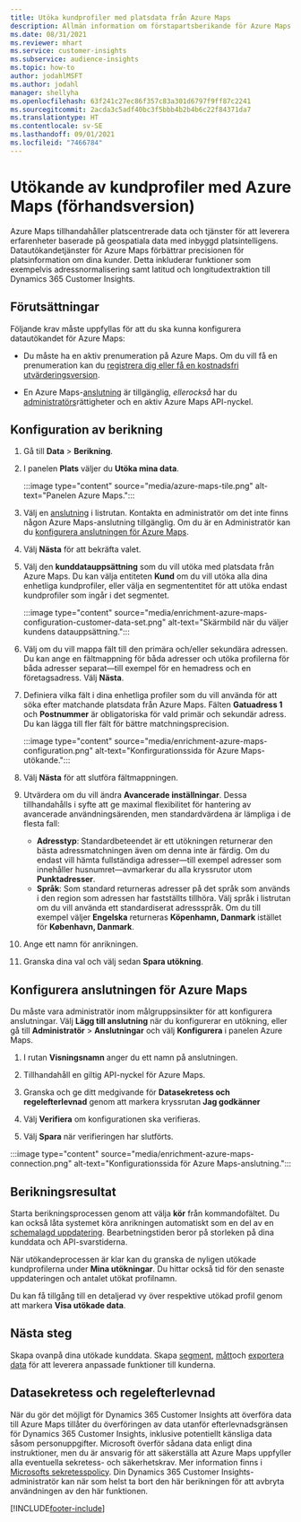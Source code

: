 ```yaml
---
title: Utöka kundprofiler med platsdata från Azure Maps
description: Allmän information om förstapartsberikande för Azure Maps.
ms.date: 08/31/2021
ms.reviewer: mhart
ms.service: customer-insights
ms.subservice: audience-insights
ms.topic: how-to
author: jodahlMSFT
ms.author: jodahl
manager: shellyha
ms.openlocfilehash: 63f241c27ec86f357c83a301d6797f9ff87c2241
ms.sourcegitcommit: 2acda3c5adf40bc3f5bbb4b2b4b6c22f84371da7
ms.translationtype: HT
ms.contentlocale: sv-SE
ms.lasthandoff: 09/01/2021
ms.locfileid: "7466784"
---
```

# <a name="enrichment-of-customer-profiles-with-azure-maps-preview"></a>Utökande av kundprofiler med Azure Maps (förhandsversion)

Azure Maps tillhandahåller platscentrerade data och tjänster för att leverera erfarenheter baserade på geospatiala data med inbyggd platsintelligens. Datautökandetjänster för Azure Maps förbättrar precisionen för platsinformation om dina kunder. Detta inkluderar funktioner som exempelvis adressnormalisering samt latitud och longitudextraktion till Dynamics 365 Customer Insights.

## <a name="prerequisites"></a>Förutsättningar

Följande krav måste uppfyllas för att du ska kunna konfigurera datautökandet för Azure Maps:

- Du måste ha en aktiv prenumeration på Azure Maps. Om du vill få en prenumeration kan du [registrera dig eller få en kostnadsfri utvärderingsversion](https://azure.microsoft.com/services/azure-maps/).

- En Azure Maps-[anslutning](connections.md) är tillgänglig, *ellerockså* har du [administratörs](permissions.md#administrator)rättigheter och en aktiv Azure Maps API-nyckel.

## <a name="configure-the-enrichment"></a>Konfiguration av berikning

1. Gå till **Data** > **Berikning**. 

1. I panelen **Plats** väljer du **Utöka mina data**.

   :::image type="content" source="media/azure-maps-tile.png" alt-text="Panelen Azure Maps.":::

1. Välj en [anslutning](connections.md) i listrutan. Kontakta en administratör om det inte finns någon Azure Maps-anslutning tillgänglig. Om du är en Administratör kan du [konfigurera anslutningen för Azure Maps](#configure-the-connection-for-azure-maps). 

1. Välj **Nästa** för att bekräfta valet.

1. Välj den **kunddatauppsättning** som du vill utöka med platsdata från Azure Maps. Du kan välja entiteten **Kund** om du vill utöka alla dina enhetliga kundprofiler, eller välja en segmententitet för att utöka endast kundprofiler som ingår i det segmentet.

    :::image type="content" source="media/enrichment-azure-maps-configuration-customer-data-set.png" alt-text="Skärmbild när du väljer kundens datauppsättning.":::

1. Välj om du vill mappa fält till den primära och/eller sekundära adressen. Du kan ange en fältmappning för båda adresser och utöka profilerna för båda adresser separat&mdash;till exempel för en hemadress och en företagsadress. Välj **Nästa**.

1. Definiera vilka fält i dina enhetliga profiler som du vill använda för att söka efter matchande platsdata från Azure Maps. Fälten **Gatuadress 1** och **Postnummer** är obligatoriska för vald primär och sekundär adress. Du kan lägga till fler fält för bättre matchningsprecision.

   :::image type="content" source="media/enrichment-azure-maps-configuration.png" alt-text="Konfirgurationssida för Azure Maps-utökande.":::

1. Välj **Nästa** för att slutföra fältmappningen.

1. Utvärdera om du vill ändra **Avancerade inställningar**. Dessa tillhandahålls i syfte att ge maximal flexibilitet för hantering av avancerade användningsärenden, men standardvärdena är lämpliga i de flesta fall:
   - **Adresstyp**: Standardbeteendet är ett utökningen returnerar den bästa adressmatchningen även om denna inte är färdig. Om du endast vill hämta fullständiga adresser&mdash;till exempel adresser som innehåller husnumret&mdash;avmarkerar du alla kryssrutor utom **Punktadresser**. 
   - **Språk**: Som standard returneras adresser på det språk som används i den region som adressen har fastställts tillhöra. Välj språk i listrutan om du vill använda ett standardiserat adressspråk. Om du till exempel väljer **Engelska** returneras **Köpenhamn, Danmark** istället för **København, Danmark**.

1. Ange ett namn för anrikningen.

1. Granska dina val och välj sedan **Spara utökning**.

## <a name="configure-the-connection-for-azure-maps"></a>Konfigurera anslutningen för Azure Maps

Du måste vara administratör inom målgruppsinsikter för att konfigurera anslutningar. Välj **Lägg till anslutning** när du konfigurerar en utökning, eller gå till **Administratör** > **Anslutningar** och välj **Konfigurera** i panelen Azure Maps.

1. I rutan **Visningsnamn** anger du ett namn på anslutningen.

1. Tillhandahåll en giltig API-nyckel för Azure Maps.

1. Granska och ge ditt medgivande för **Datasekretess och regelefterlevnad** genom att markera kryssrutan **Jag godkänner**

1. Välj **Verifiera** om konfigurationen ska verifieras.

1. Välj **Spara** när verifieringen har slutförts.

:::image type="content" source="media/enrichment-azure-maps-connection.png" alt-text="Konfigurationssida för Azure Maps-anslutning.":::

## <a name="enrichment-results"></a>Berikningsresultat

Starta berikningsprocessen genom att välja **kör** från kommandofältet. Du kan också låta systemet köra anrikningen automatiskt som en del av en [schemalagd uppdatering](system.md#schedule-tab). Bearbetningstiden beror på storleken på dina kunddata och API-svarstiderna.

När utökandeprocessen är klar kan du granska de nyligen utökade kundprofilerna under **Mina utökningar**. Du hittar också tid för den senaste uppdateringen och antalet utökat profilnamn.

Du kan få tillgång till en detaljerad vy över respektive utökad profil genom att markera **Visa utökade data**.

## <a name="next-steps"></a>Nästa steg

Skapa ovanpå dina utökade kunddata. Skapa [segment](segments.md), [mått](measures.md)och [exportera data](export-destinations.md) för att leverera anpassade funktioner till kunderna.

## <a name="data-privacy-and-compliance"></a>Datasekretess och regelefterlevnad

När du gör det möjligt för Dynamics 365 Customer Insights att överföra data till Azure Maps tillåter du överföringen av data utanför efterlevnadsgränsen för Dynamics 365 Customer Insights, inklusive potentiellt känsliga data såsom personuppgifter. Microsoft överför sådana data enligt dina instruktioner, men du är ansvarig för att säkerställa att Azure Maps uppfyller alla eventuella sekretess- och säkerhetskrav. Mer information finns i [Microsofts sekretesspolicy](https://go.microsoft.com/fwlink/?linkid=396732).
Din Dynamics 365 Customer Insights-administratör kan när som helst ta bort den här berikningen för att avbryta användningen av den här funktionen.

[!INCLUDE[footer-include](../includes/footer-banner.md)]
